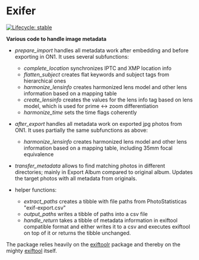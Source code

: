 # Exifer

<!-- badges: start -->

[![Lifecycle: stable](https://img.shields.io/badge/lifecycle-stable-brightgreen.svg)](https://lifecycle.r-lib.org/articles/stages.html#stable)

<!-- badges: end -->

**Various code to handle image metadata**

-   *prepare_import* handles all metadata work after embedding and before exporting in ON1. It uses several subfunctions:

    -   *complete_location* synchronizes IPTC and XMP location info
    -   *flatten_subject* creates flat keywords and subject tags from hierarchical ones
    -   *harmonize_lensinfo* creates harmonized lens model and other lens information based on a mapping table
    -   *create_lensinfo* creates the values for the lens info tag based on lens model, which is used for prime \<-\> zoom differentiation
    -   *harmonize_time* sets the time flags coherently

-   *after_export* handles all metadata work on exported jpg photos from ON1. It uses partially the same subfunctions as above:

    -   *harmonize_lensinfo* creates harmonized lens model and other lens information based on a mapping table, including 35mm focal equivalence

-   *transfer_metadata* allows to find matching photos in different directories; mainly in Export Album compared to original album. Updates the target photos with all metadata from originals.

-   helper functions:

    -   *extract_paths* creates a tibble with file paths from PhotoStatisticas "exif-export.csv"
    -   *output_paths* writes a tibble of paths into a csv file
    -   *handle_return* takes a tibble of metadata information in exiftool compatible format and either writes it to a csv and executes exiftool on top of it or returns the tibble unchanged.

The package relies heavily on the [exiftoolr](https://github.com/JoshOBrien/exiftoolr) package and thereby on the mighty [exiftool](https://exiftool.org) itself.
